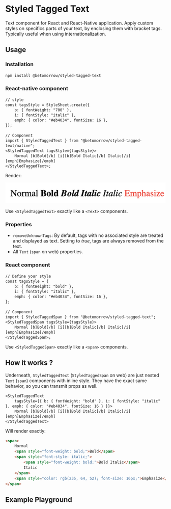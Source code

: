 # Styled Tagged Text

Text component for React and React-Native application. Apply custom styles on specifics parts of your text, by enclosing them with bracket tags. Typically useful when using internationalization.

## Usage

### Installation

```bash
npm install @betomorrow/styled-tagged-text
```

### React-native component

```tsx
// style
const tagsStyle = StyleSheet.create({
	b: { fontWeight: "700" },
	i: { fontStyle: "italic" },
	emph: { color: "#eb4034", fontSize: 16 },
});

// Component
import { StyledTaggedText } from "@betomorrow/styled-tagged-text/native";
<StyledTaggedText tagsStyle={tagsStyle}>
	Normal [b]Bold[/b] [i][b]Bold Italic[/b] Italic[/i] [emph]Emphasize[/emph]
</StyledTaggedText>;
```

Render:

![Render](https://github.com/BeTomorrow/styled-tagged-text/blob/main/asset/render.png?raw=true)

<!-- IMG -->

Use `<StyledTaggedText>` exactly like a `<Text>` components.

### Properties

- `removeUnknownTags`: By default, tags with no associated style are treated and displayed as text. Setting to _true_, tags are always removed from the text.
- All `Text` (`span` on web) properties.

### React component

```tsx
// Define your style
const tagsStyle = {
	b: { fontWeight: "bold" },
	i: { fontStyle: "italic" },
	emph: { color: "#eb4034", fontSize: 16 },
};

// Component
import { StyledTaggedSpan } from "@betomorrow/styled-tagged-text";
<StyledTaggedSpan tagsStyle={tagsStyle}>
	Normal [b]Bold[/b] [i][b]Bold Italic[/b] Italic[/i] [emph]Emphasize[/emph]
</StyledTaggedSpan>;
```

Use `<StyledTaggedSpan>` exactly like a `<span>` components.

## How it works ?

Underneath, `StyledTaggedText` (`StyledTaggedSpan` on web) are just nested `Text` (`span`) components with inline style. They have the exact same behavior, so you can transmit props as well.

```TSX
<StyledTaggedText
	tagsStyle={{ b: { fontWeight: "bold" }, i: { fontStyle: "italic" }, emph: { color: "#eb4034", fontSize: 16 } }}>
	Normal [b]Bold[/b] [i][b]Bold Italic[/b] Italic[/i] [emph]Emphasize[/emph]
</StyledTaggedText>
```

Will render exactly:

```html
<span>
	Normal
	<span style="font-weight: bold;">Bold</span>
	<span style="font-style: italic;">
		<span style="font-weight: bold;">Bold Italic</span>
		Italic
	</span>
	<span style="color: rgb(235, 64, 52); font-size: 16px;">Emphasize</span>
</span>
```

## Example Playground

<!-- fiddle link -->
